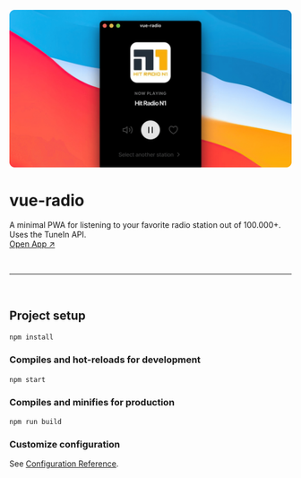 ![Cover Art](cover.png?raw=true "Cover Art")

# vue-radio
A minimal PWA for listening to your favorite radio station out of 100.000+. Uses the TuneIn API.
<br>
<a href="vue-radio.netlify.app">Open App ↗</a>

<br>
<hr>
<br>

## Project setup
```
npm install
```

### Compiles and hot-reloads for development
```
npm start
```

### Compiles and minifies for production
```
npm run build
```

### Customize configuration
See [Configuration Reference](https://cli.vuejs.org/config/).
